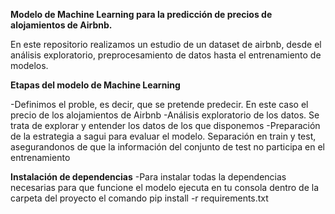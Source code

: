 **Modelo de Machine Learning para la predicción de precios de alojamientos de Airbnb.**

En este repositorio realizamos un estudio de un dataset de airbnb, desde el análisis exploratorio, preprocesamiento de datos hasta el entrenamiento de modelos.

**Etapas del modelo de Machine Learning**

-Definimos el proble, es decir, que se pretende predecir. En este caso el precio de los alojamientos de Airbnb
-Análisis exploratorio de los datos. Se trata de explorar y entender los datos de los que disponemos
-Preparación de la estrategia a sagui para evaluar el modelo. Separación en train y test, asegurandonos de que la información del conjunto de test no participa en el entrenamiento

**Instalación de dependencias**
-Para instalar todas la dependencias necesarias para que funcione el modelo ejecuta en tu consola dentro de la carpeta del proyecto el comando
 pip install -r requirements.txt
